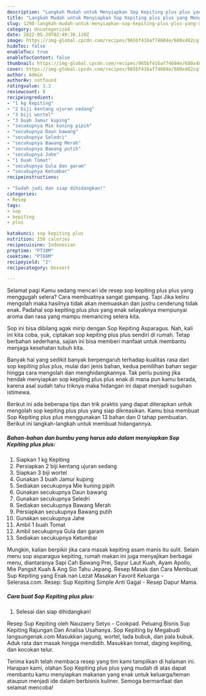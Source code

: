 ```yaml
---
description: "Langkah Mudah untuk Menyiapkan Sop Kepiting plus plus yang Menggugah Selera"
title: "Langkah Mudah untuk Menyiapkan Sop Kepiting plus plus yang Menggugah Selera"
slug: 1298-langkah-mudah-untuk-menyiapkan-sop-kepiting-plus-plus-yang-menggugah-selera
category: Uncategorized
date: 2022-05-29T02:49:30.110Z
image: https://img-global.cpcdn.com/recipes/965bf416af74684e/680x482cq70/sop-kepiting-plus-plus-foto-resep-utama.jpg
hideToc: false
enableToc: true
enableTocContent: false
thumbnail: https://img-global.cpcdn.com/recipes/965bf416af74684e/680x482cq70/sop-kepiting-plus-plus-foto-resep-utama.jpg
cover: https://img-global.cpcdn.com/recipes/965bf416af74684e/680x482cq70/sop-kepiting-plus-plus-foto-resep-utama.jpg
author: Admin
authorAv: notfound
ratingvalue: 3.3
reviewcount: 8
recipeingredient:
- "1 kg Kepiting"
- "2 biji kentang ujuran sedang"
- "3 biji wortel"
- "3 buah Jamur kuping"
- "secukupnya Mie kuning pipih"
- "secukupnya Daun bawang"
- "secukupnya Seledri"
- "secukupnya Bawang Merah"
- "secukupnya Bawang putih"
- "secukupnya Jahe"
- "1 buah Tomat"
- "secukupnya Gula dan garam"
- "secukupnya Ketumbar"
recipeinstructions:

- "Sudah jadi dan siap dihidangkan!"
categories:
- Resep
tags:
- sop
- kepiting
- plus

katakunci: sop kepiting plus 
nutrition: 258 calories
recipecuisine: Indonesian
preptime: "PT38M"
cooktime: "PT60M"
recipeyield: "2"
recipecategory: Dessert

---
```



Selamat pagi Kamu sedang mencari ide resep sop kepiting plus plus yang menggugah selera? Cara membuatnya sangat gampang. Tapi Jika keliru mengolah maka hasilnya tidak akan memuaskan dan justru cenderung tidak enak. Padahal sop kepiting plus plus yang enak selayaknya mempunyai aroma dan rasa yang mampu memancing selera kita.


Sop ini bisa dibilang agak mirip dengan Sop Kepiting Asparagus. Nah, kali ini kita coba, yuk, ciptakan sop kepiting plus plus sendiri di rumah. Tetap berbahan sederhana, sajian ini bisa memberi manfaat untuk membantu menjaga kesehatan tubuh kita.

Banyak hal yang sedikit banyak berpengaruh terhadap kualitas rasa dari sop kepiting plus plus, mulai dari jenis bahan, kedua pemilihan bahan segar hingga cara mengolah dan menghidangkannya. Tak perlu pusing jika hendak menyiapkan sop kepiting plus plus enak di mana pun kamu berada, karena asal sudah tahu triknya maka hidangan ini dapat menjadi suguhan istimewa.


Berikut ini ada beberapa tips dan trik praktis yang dapat diterapkan untuk mengolah sop kepiting plus plus yang siap dikreasikan. Kamu bisa membuat Sop Kepiting plus plus menggunakan 13 bahan dan 0 tahap pembuatan. Berikut ini langkah-langkah untuk membuat hidangannya.

<!--inarticleads1-->

##### Bahan-bahan dan bumbu yang harus ada dalam menyiapkan Sop Kepiting plus plus:

1. Siapkan 1 kg Kepiting
1. Persiapkan 2 biji kentang ujuran sedang
1. Siapkan 3 biji wortel
1. Gunakan 3 buah Jamur kuping
1. Sediakan secukupnya Mie kuning pipih
1. Gunakan secukupnya Daun bawang
1. Gunakan secukupnya Seledri
1. Sediakan secukupnya Bawang Merah
1. Persiapkan secukupnya Bawang putih
1. Gunakan secukupnya Jahe
1. Ambil 1 buah Tomat
1. Ambil secukupnya Gula dan garam
1. Sediakan secukupnya Ketumbar


Mungkin, kalian berpikir jika cara masak kepiting asam manis itu sulit. Selain menu sop asparagus kepiting, rumah makan ini juga menyajikan berbagai menu, diantaranya Sapi Cah Bawang Prei, Sayur Laut Kuah, Ayam Apollo, Mie Pangsit Kuah &amp; Ang Sio Tahu Jepang. Resep Masak dan Cara Membuat Sup Kepiting yang Enak nan Lezat Masakan Favorit Keluarga - Selerasa.com. Resep: Sup Kepiting Simple Anti Gagal - Resep Dapur Mama. 

<!--inarticleads2-->

##### Cara buat Sop Kepiting plus plus:


1. Selesai dan siap dihidangkan!

Resep Sup Kepiting oleh Nauzaery Setyo - Cookpad. Peluang Bisnis Sup Kepiting Rajungan Dan Analisa Usahanya. Sop Kepiting by Megabudi langsungenak.com Masukkan jagung, wortel, lada bubuk, dan pala bubuk. Aduk rata dan masak hingga mendidih. Masukkan tomat, daging kepiting, dan kocokan telur. 

Terima kasih telah membaca resep yang tim kami tampilkan di halaman ini. Harapan kami, olahan Sop Kepiting plus plus yang mudah di atas dapat membantu kamu menyiapkan makanan yang enak untuk keluarga/teman ataupun menjadi ide dalam berbisnis kuliner. Semoga bermanfaat dan selamat mencoba!
